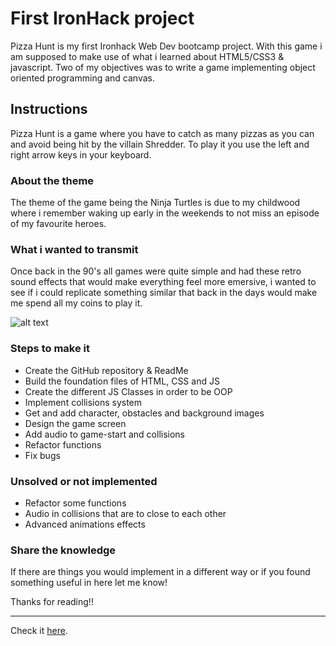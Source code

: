 # First IronHack project

Pizza Hunt is my first Ironhack Web Dev bootcamp project. With this game i am supposed to make use of what i learned about HTML5/CSS3 & javascript. Two of my objectives was to write a game implementing object oriented programming and canvas.    

## Instructions

Pizza Hunt is a game where you have to catch as many pizzas as you can and avoid being hit by the villain Shredder. To play it you use the left and right arrow keys in your keyboard.

### About the theme

The theme of the game being the Ninja Turtles is due to my childwood where i remember waking up early in the weekends to not miss an episode of my favourite heroes. 

### What i wanted to transmit

Once back in the 90's all games were quite simple and had these retro sound effects that would make everything feel more emersive, i wanted to see if i could replicate something similar that back in the days would make me spend all my coins to play it.

![alt text](https://github.com/[vitor-afonso]/[project-1]/blob/[master]/images/game-screenshot.png?raw=true)
 
### Steps to make it

- Create the GitHub repository & ReadMe
- Build the foundation files of HTML, CSS and JS
- Create the different JS Classes in order to be OOP
- Implement collisions system
- Get and add character, obstacles and background images
- Design the game screen
- Add audio to game-start and collisions
- Refactor functions 
- Fix bugs

### Unsolved or not implemented

- Refactor some functions
- Audio in collisions that are to close to each other
- Advanced animations effects

### Share the knowledge

If there are things you would implement in a different way or if you found something useful in here let me know!

Thanks for reading!!

 

***
 Check it [here](https://vitor-afonso.github.io/project-1/).
